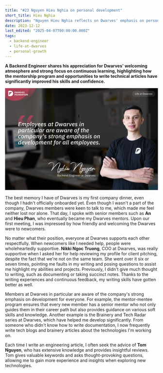 ```yaml
---
title: "#23 Nguyen Hieu Nghia on personal development"
short_title: Hieu Nghia
description: "Nguyen Hieu Nghia reflects on Dwarves' emphasis on personal development through mentorship, knowledge sharing, and providing supportive guidance to all team members"
date: 2023-12-12
last_edited: "2025-04-07T00:00:00.000Z"
tags:
  - backend-engineer
  - life-at-dwarves
  - personal-growth
---
```


**A Backend Engineer shares his appreciation for Dwarves' welcoming atmosphere and strong focus on continuous learning, highlighting how the mentorship program and opportunities to write technical articles have significantly improved his skills and confidence.**

![Nguyen Hieu Nghia - Backend Engineer at Dwarves](assets/notion-image-1744012607797-lfj0s.webp)

The best memory I have of Dwarves is my first company dinner, even though I hadn't officially onboarded yet. Even though I wasn't a part of the company, Dwarves members were keen to talk to me, which made me feel neither lost nor alone. That day, I spoke with senior members such as **An** and **Hieu Phan**, who eventually became my Dwarves mentors. Upon our first meeting, I was impressed by how friendly and welcoming the Dwarves were to newcomers.

No matter what their position, everyone at Dwarves supports each other respectfully. When newcomers like I needed help, people were wholeheartedly supportive. **Nikki Ngoc Truong**, COO at Dwarves, was really supportive when I asked her for help reviewing my profile for client pitching, despite the fact that we're not on the same team. She went over it six or seven times, pointing me faults in my writing and posing questions to assist me highlight my abilities and projects. Previously, I didn't give much thought to writing, such as documenting or taking succinct notes. Thanks to the writing experiences and continuous feedback, my writing skills have gotten better as well.

Members at Dwarves in particular are aware of the company's strong emphasis on development for everyone. For example, the mentor-mentee program ensures that every new member has a senior mentor who not only guides them in their career path but also provides guidance on various soft skills and knowledge. Another example is the Brainery and Tech Radar series at Dwarves, which have helped me develop significantly. From someone who didn't know how to write documentation, I now frequently write tech blogs and brainery articles about the technologies I'm working on.

Each time I write an engineering article, I often seek the advice of **Tom Nguyen**, who has extensive knowledge and provides insightful reviews. Tom gives valuable keywords and asks thought-provoking questions, allowing me to gain more experience and insights when exploring new technologies.
